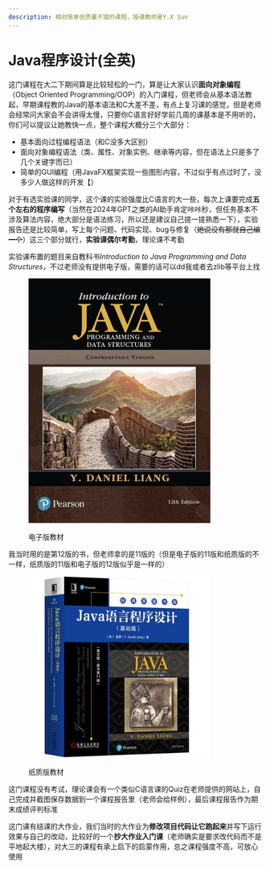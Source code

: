 ```yaml
---
description: 相对简单但质量不错的课程，授课教师是Y.X Sun
---
```


# Java程序设计(全英)

这门课程在大二下期间算是比较轻松的一门，算是让大家认识**面向对象编程**（Object Oriented Programming/OOP）的入门课程，但老师会从基本语法教起，早期课程教的Java的基本语法和C大差不差，有点上复习课的感觉，但是老师会经常问大家会不会讲得太慢，只要你C语言好好学前几周的课基本是不用听的，你们可以提议让她教快一点，整个课程大概分三个大部分：

- 基本面向过程编程语法（和C没多大区别）
- 面向对象编程语法（类、属性、对象实例、继承等内容，但在语法上只是多了几个关键字而已）
- 简单的GUI编程（用JavaFX框架实现一些图形内容，不过似乎有点过时了，没多少人做这样的开发【）

对于有选实验课的同学，这个课的实验强度比C语言的大一些，每次上课要完成**五个左右的程序编写**（当然在2024年GPT之类的AI助手肯定咔咔秒，但任务基本不涉及算法内容，绝大部分是语法练习，所以还是建议自己搓一搓熟悉一下），实验报告还是比较简单，写上每个问题、代码实现、bug与修复（~~她说没有那就自己编一个~~）这三个部分就行，**实验课偶尔考勤**，理论课不考勤

实验课布置的题目来自教科书*Introduction to Java Programming and Data Structures*，不过老师没有提供电子版，需要的话可以dd我或者去zlib等平台上找

<figure><img src="../../.gitbook/assets/Java_prog_e_book.png" alt="" width="362"><figcaption><p>电子版教材</p></figcaption></figure>

我当时用的是第12版的书，但老师拿的是11版的（但是电子版的11版和纸质版的不一样，纸质版的11版和电子版的12版似乎是一样的）

<figure><img src="../../.gitbook/assets/Java_prog_paper_book.jpg" alt="" width="362"><figcaption><p>纸质版教材</p></figcaption></figure>

这门课程没有考试，理论课会有一个类似C语言课的Quiz在老师提供的网站上，自己完成并截图保存数据到一个课程报告里（老师会给样例），最后课程报告作为期末成绩评判标准

这门课有结课的大作业，我们当时的大作业为**修改项目代码让它跑起来**并写下运行效果与自己的改动，比较好的一个**抄大作业入门课**（老师确实是要求改代码而不是平地起大楼），对大三的课程有承上启下的启蒙作用，总之课程强度不高，可放心使用